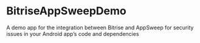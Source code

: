 # BitriseAppSweepDemo
A demo app for the integration between Bitrise and AppSweep for security issues in your Android app’s code and dependencies
